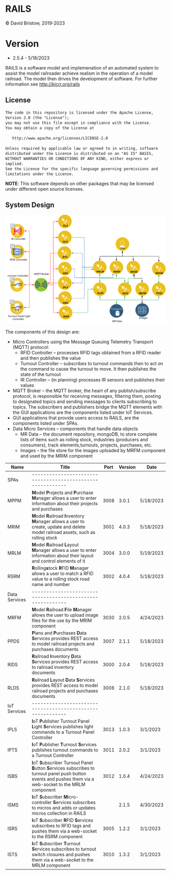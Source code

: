 # RAILS
&copy; David Bristow, 2019-2023

# Version
* 2.5.4 - 5/18/2023
 
RAILS is a software model and implemenation of an automated system to assist the model railroader achieve realism in the operation of a model railroad. The model then drives the development of software.
For further information see http://kjcrr.org/rails

## License

    The code in this repository is licensed under the Apache License, Version 2.0 (the "License");
    you may not use this file except in compliance with the License.
    You may obtain a copy of the License at

       http://www.apache.org/licenses/LICENSE-2.0

    Unless required by applicable law or agreed to in writing, software
    distributed under the License is distributed on an "AS IS" BASIS,
    WITHOUT WARRANTIES OR CONDITIONS OF ANY KIND, either express or implied.
    See the License for the specific language governing permissions and
    limitations under the License.

**NOTE**: This software depends on other packages that may be licensed under different open source licenses.

## System Design
![System Design](https://github.com/djbristow/RAILS/blob/master/sysdesign.svg)

The components of this design are:
- Micro Controllers using the Message Queuing Telemetry Transport (MQTT) protocol:
  - RFID Controller – processes RFID tags obtained from a RFID reader and then publishes the value
  - Turnout Controller – subscribes to turnout commands then to act on the command to cause the turnout to move. It then publishes the state of the turnout
  - IR Controller – (in planning) processes IR sensors and publishes their values
- MQTT Broker – the MQTT broker, the heart of any publish/subscribe protocol, is responsible for receiving messages, filtering them, posting to designated topics and sending messages to clients subscribing to topics. The subscribers and publishers bridge the MQTT elements with the GUI applications are the components listed under IoT Services.
- GUI applications that provide users access to RAILS, are the components listed under SPAs.
- Data Micro Services – components that handle data objects
  - MR Data – the document repository, mongoDB, to store complete lists of items such as rolling stock, industries (producers and consumers), track elements,turnouts, projects, purchases, etc.
  - Images – the file store for the images uploaded by MRFM component and used by the MRIM component

|Name |Title                                  |Port |Version|Date     |
|-----|----------------------------------------------------------|-----|-------|---------|
|SPAs|----------------------------------------------------------|
|MPPM|**M**odel **P**rojects and **P**urchase **M**anager allows a user to enter information about their projects and purchases|3008|3.0.1|5/18/2023|
|MRIM|**M**odel **R**ailroad **I**nventory **M**anager allows a user to create, update and delete model railroad assets, such as rolling stock|3001|4.0.3|5/18/2023|
|MRLM|**M**odel **R**ailroad **L**ayout **M**anager allows a user to enter information about their layout and control elements of it|3004|3.0.0|5/19/2023|
|RSRM|**R**olling**s**tock **R**FID **M**anager allows a user to match a RFID value to a rolling stock road name and number|3002|4.0.4|5/18/2023|
|Data Services|----------------------------------------------------------|
|MRFM|**M**odel **R**ailroad **F**ile **M**anager  allows the user to upload image files for the use by the MRIM component|3030|2.0.5|4/24/2023|
|PPDS|**P**lans and **P**urchases **D**ata **S**ervices  provides REST access to model railroad projects and purchases documents|3007|2.1.1|5/18/2023|
|RIDS|**R**ailroad **I**nventory **D**ata **S**ervices provides REST access to railroad inventory documents|3000|2.0.4|5/18/2023|
|RLDS|**R**ailroad **L**ayout **D**ata **S**ervices provides REST access to model railroad projects and purchases documents|3006|2.1.0|5/18/2023|
|IoT Services|----------------------------------------------------------|
|IPLS|**I**oT **P**ublisher Turnout Panel **L**ight **S**ervices publishes light commands to a Turnout Panel Controller|3013|1.0.3|3/1/2023|
|IPTS|**I**oT **P**ublisher **T**urnout **S**ervices publishes turnout commands to a Turnout Controller|3011|2.0.2|3/1/2023|
|ISBS|**I**oT **S**ubscriber Turnout Panel **B**utton **S**ervices subscribes to turnout panel push button events and pushes them via a web-socket to the MRLM component|3012|1.0.4|4/24/2023|
|ISMS|**I**oT **S**ubscriber **M**icro-controller **S**ervices subscribes to micros and adds or updates micros collection in RAILS||2.1.5|4/30/2023|
|ISRS|**I**oT **S**ubscriber **R**FID **S**ervices subscribes to RFID tags and pushes them via a web-socket to the RSRM component |3005|1.2.2|3/1/2023|
|ISTS|**I**oT **S**ubscriber **T**urnout **S**ervices subscribes to turnout switch closures and pushes them via a web-socket to the MRLM component |3010|1.3.2|3/1/2023|





